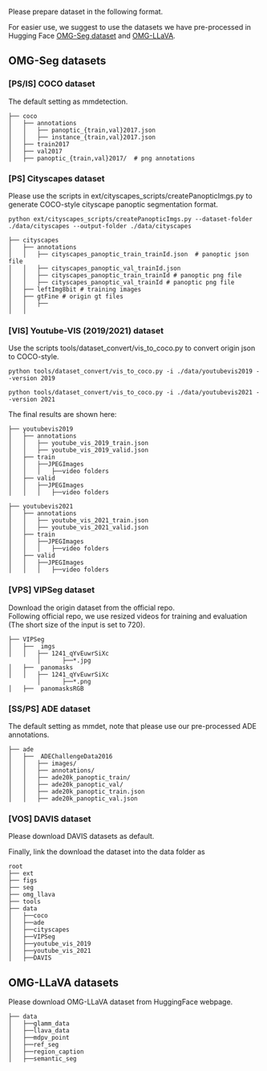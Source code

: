Please prepare dataset in the following format.


For easier use, we suggest to use the datasets we have pre-processed in Hugging Face [OMG-Seg dataset](https://huggingface.co/HarborYuan/omgseg_data)
and [OMG-LLaVA](https://huggingface.co/datasets/zhangtao-whu/OMG-LLaVA).

## OMG-Seg datasets

### [PS/IS] COCO dataset

The default setting as mmdetection.

```
├── coco
│   ├── annotations
│   │   ├── panoptic_{train,val}2017.json
│   │   ├── instance_{train,val}2017.json
│   ├── train2017
│   ├── val2017
│   ├── panoptic_{train,val}2017/  # png annotations
```


### [PS] Cityscapes dataset

Please use the scripts in ext/cityscapes_scripts/createPanopticImgs.py to generate COCO-style cityscape panoptic segmentation format.

```commandline
python ext/cityscapes_scripts/createPanopticImgs.py --dataset-folder ./data/cityscapes --output-folder ./data/cityscapes
```


```
├── cityscapes
│   ├── annotations
│   │   ├── cityscapes_panoptic_train_trainId.json  # panoptic json file 
│   │   ├── cityscapes_panoptic_val_trainId.json 
│   │   ├── cityscapes_panoptic_train_trainId # panoptic png file
│   │   ├── cityscapes_panoptic_val_trainId # panoptic png file
│   ├── leftImg8bit # training images
│   ├── gtFine # origin gt files 
│   │   ├──
│   │   
```


### [VIS] Youtube-VIS (2019/2021) dataset 


Use the scripts tools/dataset_convert/vis_to_coco.py to convert origin json to COCO-style.

```commandline
python tools/dataset_convert/vis_to_coco.py -i ./data/youtubevis2019 --version 2019
```

```commandline
python tools/dataset_convert/vis_to_coco.py -i ./data/youtubevis2021 --version 2021
```


The final results are shown here:

```
├── youtubevis2019
│   ├── annotations
│   │   ├── youtube_vis_2019_train.json
│   │   ├── youtube_vis_2019_valid.json
│   ├── train
│   │   ├──JPEGImages
│   │   │   ├──video folders
│   ├── valid
│   │   ├──JPEGImages
│   │   │   ├──video folders
```

```
├── youtubevis2021
│   ├── annotations
│   │   ├── youtube_vis_2021_train.json
│   │   ├── youtube_vis_2021_valid.json
│   ├── train
│   │   ├──JPEGImages
│   │   │   ├──video folders
│   ├── valid
│   │   ├──JPEGImages
│   │   │   ├──video folders
```


### [VPS] VIPSeg dataset

Download the origin dataset from the official repo.\
Following official repo, we use resized videos for training and evaluation (The short size of the input is set to 720).

```
├── VIPSeg
│   ├──  imgs
│   │   ├── 1241_qYvEuwrSiXc
        │      ├──*.jpg
│   ├──  panomasks 
│   │   ├── 1241_qYvEuwrSiXc
        │      ├──*.png
│   ├──  panomasksRGB 
```

### [SS/PS] ADE dataset

The default setting as mmdet, note that please use our pre-processed ADE annotations.

```
├── ade
│   ├──  ADEChallengeData2016
│   │   ├── images/
│   │   ├── annotations/
│   │   ├── ade20k_panoptic_train/
│   │   ├── ade20k_panoptic_val/
│   │   ├── ade20k_panoptic_train.json
│   │   ├── ade20k_panoptic_val.json
```

### [VOS] DAVIS dataset

Please download DAVIS datasets as default.


Finally, link the download the dataset into the data folder as 

```
root
├── ext
├── figs
├── seg
├── omg_llava
├── tools
├── data
│   ├──coco
│   ├──ade
│   ├──cityscapes
│   ├──VIPSeg
│   ├──youtube_vis_2019
│   ├──youtube_vis_2021
│   ├──DAVIS
```

## OMG-LLaVA datasets

Please download OMG-LLaVA dataset from HuggingFace webpage.

```
├── data
│   ├──glamm_data
│   ├──llava_data
│   ├──mdpv_point
│   ├──ref_seg
│   ├──region_caption
│   ├──semantic_seg
```